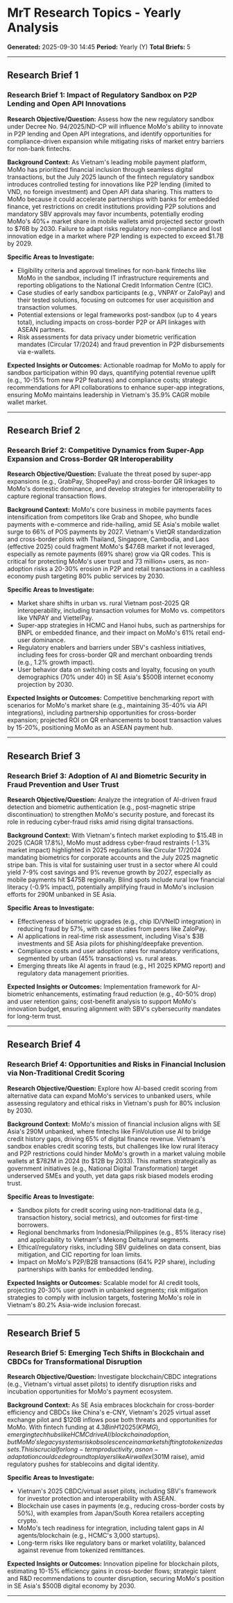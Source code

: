 # MrT Research Topics - Yearly Analysis

**Generated:** 2025-09-30 14:45
**Period:** Yearly (Y)
**Total Briefs:** 5

---

## Research Brief 1

### Research Brief 1: Impact of Regulatory Sandbox on P2P Lending and Open API Innovations

**Research Objective/Question:** Assess how the new regulatory sandbox under Decree No. 94/2025/ND-CP will influence MoMo's ability to innovate in P2P lending and Open API integrations, and identify opportunities for compliance-driven expansion while mitigating risks of market entry barriers for non-bank fintechs.

**Background Context:** As Vietnam's leading mobile payment platform, MoMo has prioritized financial inclusion through seamless digital transactions, but the July 2025 launch of the fintech regulatory sandbox introduces controlled testing for innovations like P2P lending (limited to VND, no foreign investment) and Open API data sharing. This matters to MoMo because it could accelerate partnerships with banks for embedded finance, yet restrictions on credit institutions providing P2P solutions and mandatory SBV approvals may favor incumbents, potentially eroding MoMo's 40%+ market share in mobile wallets amid projected sector growth to $76B by 2030. Failure to adapt risks regulatory non-compliance and lost innovation edge in a market where P2P lending is expected to exceed $1.7B by 2029.

**Specific Areas to Investigate:**
- Eligibility criteria and approval timelines for non-bank fintechs like MoMo in the sandbox, including IT infrastructure requirements and reporting obligations to the National Credit Information Centre (CIC).
- Case studies of early sandbox participants (e.g., VNPAY or ZaloPay) and their tested solutions, focusing on outcomes for user acquisition and transaction volumes.
- Potential extensions or legal frameworks post-sandbox (up to 4 years total), including impacts on cross-border P2P or API linkages with ASEAN partners.
- Risk assessments for data privacy under biometric verification mandates (Circular 17/2024) and fraud prevention in P2P disbursements via e-wallets.

**Expected Insights or Outcomes:** Actionable roadmap for MoMo to apply for sandbox participation within 90 days, quantifying potential revenue uplift (e.g., 10-15% from new P2P features) and compliance costs; strategic recommendations for API collaborations to enhance super-app integrations, ensuring MoMo maintains leadership in Vietnam's 35.9% CAGR mobile wallet market.

---

## Research Brief 2

### Research Brief 2: Competitive Dynamics from Super-App Expansion and Cross-Border QR Interoperability

**Research Objective/Question:** Evaluate the threat posed by super-app expansions (e.g., GrabPay, ShopeePay) and cross-border QR linkages to MoMo's domestic dominance, and develop strategies for interoperability to capture regional transaction flows.

**Background Context:** MoMo's core business in mobile payments faces intensification from competitors like Grab and Shopee, who bundle payments with e-commerce and ride-hailing, amid SE Asia's mobile wallet surge to 66% of POS payments by 2027. Vietnam's VietQR standardization and cross-border pilots with Thailand, Singapore, Cambodia, and Laos (effective 2025) could fragment MoMo's $47.6B market if not leveraged, especially as remote payments (69% share) grow via QR codes. This is critical for protecting MoMo's user trust and 73 million+ users, as non-adoption risks a 20-30% erosion in P2P and retail transactions in a cashless economy push targeting 80% public services by 2030.

**Specific Areas to Investigate:**
- Market share shifts in urban vs. rural Vietnam post-2025 QR interoperability, including transaction volumes for MoMo vs. competitors like VNPAY and ViettelPay.
- Super-app strategies in HCMC and Hanoi hubs, such as partnerships for BNPL or embedded finance, and their impact on MoMo's 61% retail end-user dominance.
- Regulatory enablers and barriers under SBV's cashless initiatives, including fees for cross-border QR and merchant onboarding trends (e.g., 1.2% growth impact).
- User behavior data on switching costs and loyalty, focusing on youth demographics (70% under 40) in SE Asia's $500B internet economy projection by 2030.

**Expected Insights or Outcomes:** Competitive benchmarking report with scenarios for MoMo's market share (e.g., maintaining 35-40% via API integrations), including partnership opportunities for cross-border expansion; projected ROI on QR enhancements to boost transaction values by 15-20%, positioning MoMo as an ASEAN payment hub.

---

## Research Brief 3

### Research Brief 3: Adoption of AI and Biometric Security in Fraud Prevention and User Trust

**Research Objective/Question:** Analyze the integration of AI-driven fraud detection and biometric authentication (e.g., post-magnetic stripe discontinuation) to strengthen MoMo's security posture, and forecast its role in reducing cyber-fraud risks amid rising digital transactions.

**Background Context:** With Vietnam's fintech market exploding to $15.4B in 2025 (CAGR 17.8%), MoMo must address cyber-fraud restraints (-1.3% market impact) highlighted in 2025 regulations like Circular 17/2024 mandating biometrics for corporate accounts and the July 2025 magnetic stripe ban. This is vital for sustaining user trust in a sector where AI could yield 7-9% cost savings and 9% revenue growth by 2027, especially as mobile payments hit $475B regionally. Blind spots include rural low financial literacy (-0.9% impact), potentially amplifying fraud in MoMo's inclusion efforts for 290M unbanked in SE Asia.

**Specific Areas to Investigate:**
- Effectiveness of biometric upgrades (e.g., chip ID/VNeID integration) in reducing fraud by 57%, with case studies from peers like ZaloPay.
- AI applications in real-time risk assessment, including Visa's $3B investments and SE Asia pilots for phishing/deepfake prevention.
- Compliance costs and user adoption rates for mandatory verifications, segmented by urban (45% transactions) vs. rural areas.
- Emerging threats like AI agents in fraud (e.g., H1 2025 KPMG report) and regulatory data management priorities.

**Expected Insights or Outcomes:** Implementation framework for AI-biometric enhancements, estimating fraud reduction (e.g., 40-50% drop) and user retention gains; cost-benefit analysis to support MoMo's innovation budget, ensuring alignment with SBV's cybersecurity mandates for long-term trust.

---

## Research Brief 4

### Research Brief 4: Opportunities and Risks in Financial Inclusion via Non-Traditional Credit Scoring

**Research Objective/Question:** Explore how AI-based credit scoring from alternative data can expand MoMo's services to unbanked users, while assessing regulatory and ethical risks in Vietnam's push for 80% inclusion by 2030.

**Background Context:** MoMo's mission of financial inclusion aligns with SE Asia's 290M unbanked, where fintechs like FinVolution use AI to bridge credit history gaps, driving 65% of digital finance revenue. Vietnam's sandbox enables credit scoring tests, but challenges like low rural literacy and P2P restrictions could hinder MoMo's growth in a market valuing mobile wallets at $782M in 2024 (to $12B by 2033). This matters strategically as government initiatives (e.g., National Digital Transformation) target underserved SMEs and youth, yet data gaps risk biased models eroding trust.

**Specific Areas to Investigate:**
- Sandbox pilots for credit scoring using non-traditional data (e.g., transaction history, social metrics), and outcomes for first-time borrowers.
- Regional benchmarks from Indonesia/Philippines (e.g., 85% literacy rise) and applicability to Vietnam's Mekong Delta/rural segments.
- Ethical/regulatory risks, including SBV guidelines on data consent, bias mitigation, and CIC reporting for loan limits.
- Impact on MoMo's P2P/B2B transactions (64% P2P share), including partnerships with banks for embedded lending.

**Expected Insights or Outcomes:** Scalable model for AI credit tools, projecting 20-30% user growth in unbanked segments; risk mitigation strategies to comply with inclusion targets, fostering MoMo's role in Vietnam's 80.2% Asia-wide inclusion forecast.

---

## Research Brief 5

### Research Brief 5: Emerging Tech Shifts in Blockchain and CBDCs for Transformational Disruption

**Research Objective/Question:** Investigate blockchain/CBDC integrations (e.g., Vietnam's virtual asset pilots) to identify disruption risks and incubation opportunities for MoMo's payment ecosystem.

**Background Context:** As SE Asia embraces blockchain for cross-border efficiency and CBDCs like China's e-CNY, Vietnam's 2025 virtual asset exchange pilot and $120B inflows pose both threats and opportunities for MoMo. With fintech funding at $4.3B in H1 2025 (KPMG), emerging tech hubs like HCMC drive AI/blockchain adoption, but MoMo's legacy systems risk obsolescence in a market shifting to tokenized assets. This is crucial for long-term productivity, as non-adaptation could cede ground to players like Airwallex ($301M raise), amid regulatory pushes for stablecoins and digital identity.

**Specific Areas to Investigate:**
- Vietnam's 2025 CBDC/virtual asset pilots, including SBV's framework for investor protection and interoperability with ASEAN.
- Blockchain use cases in payments (e.g., reducing cross-border costs by 50%), with examples from Japan/South Korea retailers accepting crypto.
- MoMo's tech readiness for integration, including talent gaps in AI agents/blockchain (e.g., HCMC's 3,000 startups).
- Long-term risks like regulatory bans or market volatility, balanced against revenue from tokenized remittances.

**Expected Insights or Outcomes:** Innovation pipeline for blockchain pilots, estimating 10-15% efficiency gains in cross-border flows; strategic talent and R&D recommendations to counter disruption, securing MoMo's position in SE Asia's $500B digital economy by 2030.

---

